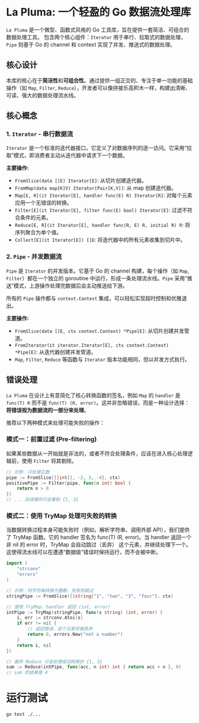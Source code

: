 # La Pluma: 一个轻盈的 Go 数据流处理库

`La Pluma` 是一个微型、函数式风格的 Go 工具库，旨在提供一套简洁、可组合的数据处理工具。
包含两个核心组件：`Iterator` 用于串行、拉取式的数据处理，`Pipe` 则基于 Go 的 channel 和 context 实现了并发、推送式的数据处理。

## 核心设计

本库的核心在于**简洁性**和**可组合性**。通过提供一组正交的、专注于单一功能的基础操作（如 `Map`, `Filter`, `Reduce`），开发者可以像拼接乐高积木一样，构建出清晰、可读、强大的数据处理流水线。

## 核心概念

### 1. `Iterator` - 串行数据流

`Iterator` 是一个标准的迭代器接口，它定义了对数据序列的逐一访问。它采用“拉取”模式，即消费者主动从迭代器中请求下一个数据。

**主要操作:**
- `FromSlice(data []E) Iterator[E]`: 从切片创建迭代器。
- `FromMap(data map[K]V) Iterator[Pair[K,V]]`: 从 map 创建迭代器。
- `Map[E, R](it Iterator[E], handler func(E) R) Iterator[R]`: 对每个元素应用一个无错误的转换。
- `Filter[E](it Iterator[E], filter func(E) bool) Iterator[E]`: 过滤不符合条件的元素。
- `Reduce[E, R](it Iterator[E], handler func(R, E) R, initial R) R`: 将序列聚合为单个值。
- `Collect[E](it Iterator[E]) []E`: 将迭代器中的所有元素收集到切片中。

### 2. `Pipe` - 并发数据流

`Pipe` 是 `Iterator` 的并发版本。它基于 Go 的 channel 构建，每个操作（如 `Map`, `Filter`）都在一个独立的 goroutine 中运行，形成一条处理流水线。`Pipe` 采用“推送”模式，上游操作处理完数据后会主动推送给下游。

所有的 `Pipe` 操作都与 `context.Context` 集成，可以轻松实现超时控制和优雅退出。

**主要操作:**
- `FromSlice(data []E, ctx context.Context) *Pipe[E]`: 从切片创建并发管道。
- `FromIterator(it iterator.Iterator[E], ctx context.Context) *Pipe[E]`: 从迭代器创建并发管道。
- `Map`, `Filter`, `Reduce` 等函数与 `Iterator` 版本功能相同，但以并发方式执行。

## 错误处理

`La Pluma` 在设计上有意简化了核心转换函数的签名，例如 `Map` 的 `handler` 是 `func(T) R` 而不是 `func(T) (R, error)`。这并非忽略错误，而是一种设计选择：**将错误视为数据流的一部分来处理**。

推荐以下两种模式来处理可能失败的操作：

### 模式一：前置过滤 (Pre-filtering)

如果某些数据从一开始就是非法的，或者不符合处理条件，应该在进入核心处理逻辑前，使用 `Filter` 将其剔除。

```go
// 示例：只处理正数
pipe := FromSlice([]int{1, -2, 3, -4}, ctx)
positivePipe := Filter(pipe, func(n int) bool {
    return n > 0
})
// ... 后续操作只会看到 {1, 3}
```

### 模式二：使用 TryMap 处理可失败的转换

当数据转换过程本身可能失败时（例如，解析字符串、调用外部 API），我们提供了 TryMap 函数。它的 handler 签名为 func(T) (R, error)。当 handler 返回一个非 nil 的 error 时，TryMap 会自动跳过（丢弃） 这个元素，并继续处理下一个。这使得流水线可以在遭遇“数据级”错误时保持运行，而不会被中断。
```go
import (
    "strconv"
    "errors"
)

// 示例：将字符串转换为整数，失败则跳过
stringPipe := FromSlice([]string{"1", "two", "3", "four"}, ctx)

// 使用 TryMap，handler 返回 (int, error)
intPipe := TryMap(stringPipe, func(s string) (int, error) {
    i, err := strconv.Atoi(s)
    if err != nil {
        // 返回错误，这个元素将被丢弃
        return 0, errors.New("not a number")
    }
    return i, nil
})

// 最终 Reduce 只会处理成功转换的 {1, 3}
sum := Reduce(intPipe, func(acc, n int) int { return acc + n }, 0)
// sum 的结果是 4
```

# 运行测试
```sh
go test ./...
```

